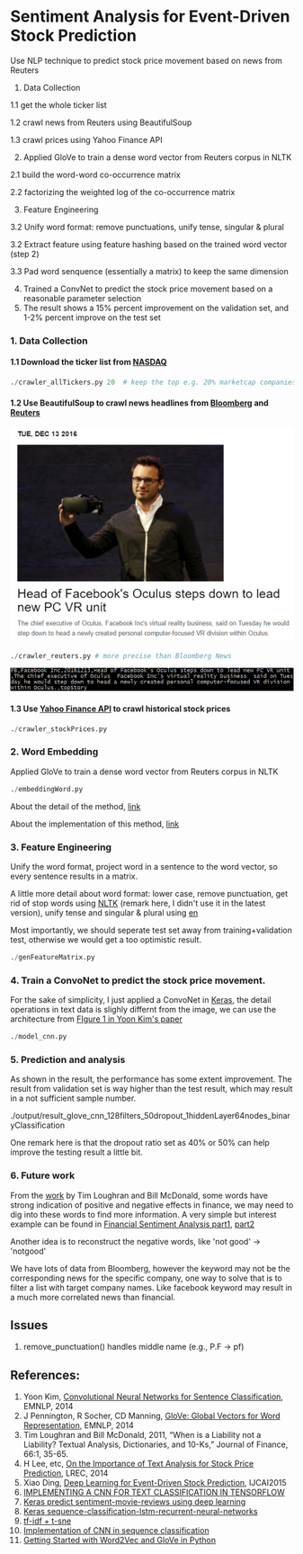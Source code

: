 # Sentiment Analysis for Event-Driven Stock Prediction
Use NLP technique to predict stock price movement based on news from Reuters

1. Data Collection

  1.1 get the whole ticker list
  
  1.2 crawl news from Reuters using BeautifulSoup
  
  1.3 crawl prices using Yahoo Finance API
  
2. Applied GloVe to train a dense word vector from Reuters corpus in NLTK

  2.1 build the word-word co-occurrence matrix
  
  2.2 factorizing the weighted log of the co-occurrence matrix
  
3. Feature Engineering
  
  3.2 Unify word format: remove punctuations, unify tense, singular & plural
  
  3.2 Extract feature using feature hashing based on the trained word vector (step 2)
  
  3.3 Pad word senquence (essentially a matrix) to keep the same dimension
  
4. Trained a ConvNet to predict the stock price movement based on a reasonable parameter selection
5. The result shows a 15% percent improvement on the validation set, and 1-2% percent improve on the test set


### 1. Data Collection


#### 1.1 Download the ticker list from [NASDAQ](http://www.nasdaq.com/screening/companies-by-industry.aspx)

```python
./crawler_allTickers.py 20  # keep the top e.g. 20% marketcap companies
```

#### 1.2 Use BeautifulSoup to crawl news headlines from [Bloomberg](http://www.bloomberg.com/search?query=goog&sort=time:desc) and [Reuters](http://www.reuters.com/finance/stocks/overview?symbol=FB.O)

![GitHub Logo](/imgs/tar1.png)
```python
./crawler_reuters.py # more precise than Bloomberg News
```
![GitHub Logo](/imgs/tar2.png)

#### 1.3 Use [Yahoo Finance API](https://pypi.python.org/pypi/yahoo-finance/1.1.4) to crawl historical stock prices

```python
./crawler_stockPrices.py
```

### 2. Word Embedding

Applied GloVe to train a dense word vector from Reuters corpus in NLTK

```python
./embeddingWord.py
```

About the detail of the method, [link](http://www-nlp.stanford.edu/pubs/glove.pdf)

About the implementation of this method, [link](https://github.com/lazyprogrammer/machine_learning_examples/blob/master/nlp_class2/glove.py)

### 3. Feature Engineering

Unify the word format, project word in a sentence to the word vector, so every sentence results in a matrix.

A little more detail about word format: lower case, remove punctuation, get rid of stop words using [NLTK](http://www.nltk.org/) (remark here, I didn't use it in the latest version), unify tense and singular & plural using [en](https://www.nodebox.net/code/index.php/Linguistics#verb_conjugation)

Most importantly, we should seperate test set away from training+validation test, otherwise we would get a too optimistic result.

```python
./genFeatureMatrix.py
```

### 4. Train a ConvoNet to predict the stock price movement. 

For the sake of simplicity, I just applied a ConvoNet in [Keras](http://machinelearningmastery.com/handwritten-digit-recognition-using-convolutional-neural-networks-python-keras/), the detail operations in text data is slighly differnt from the image, we can use the architecture from [FIgure 1 in Yoon Kim's paper](http://www.aclweb.org/anthology/D14-1181)

```python
./model_cnn.py
```

### 5. Prediction and analysis

As shown in the result, the performance has some extent improvement. The result from validation set is way higher than the test result, which may result in a not sufficient sample number.

./output/result_glove_cnn_128filters_50dropout_1hiddenLayer64nodes_binaryClassification

One remark here is that the dropout ratio set as 40% or 50% can help improve the testing result a little bit.

### 6. Future work

From the [work](https://papers.ssrn.com/sol3/papers.cfm?abstract_id=1331573) by Tim Loughran and Bill McDonald, some words have strong indication of positive and negative effects in finance, we may need to dig into these words to find more information. A very simple but interest example can be found in [Financial Sentiment Analysis part1](http://francescopochetti.com/scrapying-around-web/), [part2](http://francescopochetti.com/financial-blogs-sentiment-analysis-part-crawling-web/)

Another idea is to reconstruct the negative words, like 'not good' -> 'notgood'

We have lots of data from Bloomberg, however the keyword may not be the corresponding news for the specific company, one way to solve that is to filter a list with target company names. Like facebook keyword may result in a much more correlated news than financial.



## Issues
1. remove_punctuation() handles middle name (e.g., P.F -> pf)

## References:

1. Yoon Kim, [Convolutional Neural Networks for Sentence Classification](http://www.aclweb.org/anthology/D14-1181), EMNLP, 2014
2. J Pennington, R Socher, CD Manning, [GloVe: Global Vectors for Word Representation](http://www-nlp.stanford.edu/pubs/glove.pdf), EMNLP, 2014
3. Tim Loughran and Bill McDonald, 2011, “When is a Liability not a Liability?  Textual Analysis, Dictionaries, and 10-Ks,” Journal of Finance, 66:1, 35-65.
4. H Lee, etc, [On the Importance of Text Analysis for Stock Price Prediction](http://nlp.stanford.edu/pubs/lrec2014-stock.pdf), LREC, 2014
5. Xiao Ding, [Deep Learning for Event-Driven Stock Prediction](http://ijcai.org/Proceedings/15/Papers/329.pdf), IJCAI2015
6. [IMPLEMENTING A CNN FOR TEXT CLASSIFICATION IN TENSORFLOW](http://www.wildml.com/2015/12/implementing-a-cnn-for-text-classification-in-tensorflow/)
7. [Keras predict sentiment-movie-reviews using deep learning](http://machinelearningmastery.com/predict-sentiment-movie-reviews-using-deep-learning/)
8. [Keras sequence-classification-lstm-recurrent-neural-networks](http://machinelearningmastery.com/sequence-classification-lstm-recurrent-neural-networks-python-keras/)
9. [tf-idf + t-sne](https://github.com/lazyprogrammer/machine_learning_examples/blob/master/nlp_class2/tfidf_tsne.py)
10. [Implementation of CNN in sequence classification](https://github.com/dennybritz/cnn-text-classification-tf)
11. [Getting Started with Word2Vec and GloVe in Python](http://textminingonline.com/getting-started-with-word2vec-and-glove-in-python)
